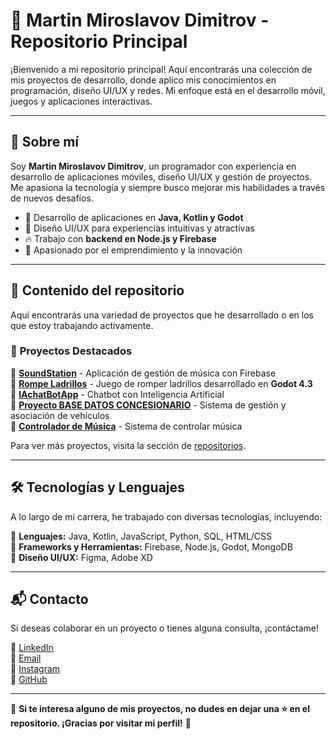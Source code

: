 # 🚀 Martin Miroslavov Dimitrov - Repositorio Principal

¡Bienvenido a mi repositorio principal! Aquí encontrarás una colección de mis proyectos de desarrollo, donde aplico mis conocimientos en programación, diseño UI/UX y redes. Mi enfoque está en el desarrollo móvil, juegos y aplicaciones interactivas.

---

## 📌 Sobre mí  
Soy **Martin Miroslavov Dimitrov**, un programador con experiencia en desarrollo de aplicaciones móviles, diseño UI/UX y gestión de proyectos. Me apasiona la tecnología y siempre busco mejorar mis habilidades a través de nuevos desafíos.  

- 📱 Desarrollo de aplicaciones en **Java, Kotlin y Godot**  
- 🎨 Diseño UI/UX para experiencias intuitivas y atractivas  
- 🔥 Trabajo con **backend en Node.js y Firebase**  
- 🚀 Apasionado por el emprendimiento y la innovación  

---

## 📂 Contenido del repositorio  

Aquí encontrarás una variedad de proyectos que he desarrollado o en los que estoy trabajando activamente.  

### 🔹 **Proyectos Destacados**  
🔹 [**SoundStation**](https://github.com/martiin-md/martinmd.github.io/tree/main/SoundStation) - Aplicación de gestión de música con Firebase  
🔹 [**Rompe Ladrillos**](https://github.com/martiin-md/martinmd.github.io/tree/main/Rompe%20Ladrillos) - Juego de romper ladrillos desarrollado en **Godot 4.3**  
🔹 [**IAchatBotApp**](https://github.com/martiin-md/martinmd.github.io/tree/main/IAchatBotApp_MartinMd) - Chatbot con Inteligencia Artificial  
🔹 [**Proyecto BASE DATOS CONCESIONARIO**](https://github.com/martiin-md/martinmd.github.io/tree/main/ProyectoMVC_Martin) - Sistema de gestión y asociación de vehículos  
🔹 [**Controlador de Música**](https://github.com/martiin-md/martinmd.github.io/tree/main/android-media-controller-master) - Sistema de controlar música

Para ver más proyectos, visita la sección de [repositorios](https://github.com/martiin-md?tab=repositories).

---

## 🛠 Tecnologías y Lenguajes  

A lo largo de mi carrera, he trabajado con diversas tecnologías, incluyendo:  

🔹 **Lenguajes:** Java, Kotlin, JavaScript, Python, SQL, HTML/CSS  
🔹 **Frameworks y Herramientas:** Firebase, Node.js, Godot, MongoDB  
🔹 **Diseño UI/UX:** Figma, Adobe XD  

---

## 📬 Contacto  

Si deseas colaborar en un proyecto o tienes alguna consulta, ¡contáctame!  

💼 [LinkedIn](https://www.linkedin.com/in/martin-miroslavov-dimitrov/)  
📧 [Email](mailto:miroslavovdimitrovmartin.com)  
📸 [Instagram](https://www.instagram.com/martiin.md/?__pwa=1)  
🐙 [GitHub](https://github.com/martiin-md)  

---

🌟 **Si te interesa alguno de mis proyectos, no dudes en dejar una ⭐ en el repositorio. ¡Gracias por visitar mi perfil!** 🚀  
